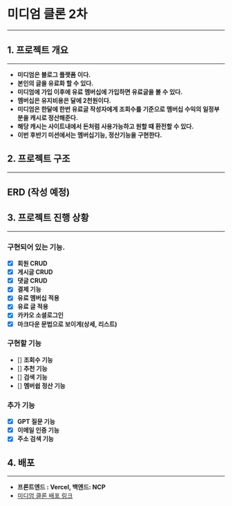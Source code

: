 # 미디엄 클론 2차

<hr>

## 1. 프로젝트 개요

<hr>

* **미디엄은 블로그 플랫폼 이다.**
* **본인의 글을 유료화 할 수 있다.**
* **미디엄에 가입 이후에 유료 멤버십에 가입하면 유료글을 볼 수 있다.**
* **멤버십은 유지비용은 달에 2천원이다.**
* **미디엄은 한달에 한번 유료글 작성자에게 조회수를 기준으로 멤버십 수익의 일정부분을 캐시로 정산해준다.**
* **해당 캐시는 사이트내에서 돈처럼 사용가능하고 원할 때 환전할 수 있다.**
* **이번 후반기 미션에서는 멤버십기능, 정산기능을 구현한다.**

## 2. 프로젝트 구조

<hr>

## ERD (작성 예정)

## 3. 프로젝트 진행 상황


<hr>


### 구현되어 있는 기능.

- [x] **회원 CRUD**
- [x] **게시글 CRUD**
- [x] **댓글 CRUD**
- [x] **결제 기능**
- [x] **유료 멤버십 적용**
- [x] **유료 글 적용**
- [x] **카카오 소셜로그인**
- [x] **마크다운 문법으로 보이게(상세, 리스트)**

### 구현할 기능

- [] **조회수 기능**
- [] **추천 기능**
- [] **검색 기능**
- [] **멤버쉽 정산 기능**

### 추가 기능

- [x] **GPT 질문 기능**
- [x] **이메일 인증 기능**
- [x] **주소 검색 기능**

## 4. 배포
<hr>

- **프론트엔드 : Vercel, 백엔드: NCP**</br>
- [미디엄 클론 배포 링크](https://www.lionshop.me)